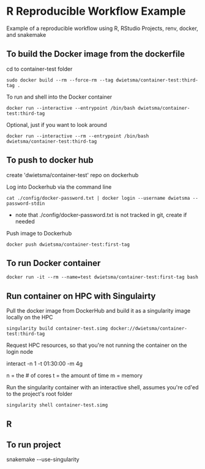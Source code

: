 # R Reproducible Workflow Example
Example of a reproducible workflow using R, RStudio Projects, renv, docker, and snakemake

## To build the Docker image from the dockerfile

cd to container-test folder

```
sudo docker build --rm --force-rm --tag dwietsma/container-test:third-tag .
```

To run and shell into the Docker container

```
docker run --interactive --entrypoint /bin/bash dwietsma/container-test:third-tag
```

Optional, just if you want to look around

```
docker run --interactive --rm --entrypoint /bin/bash dwietsma/container-test:third-tag
```
## To push to docker hub

create 'dwietsma/container-test' repo on dockerhub 

Log into Dockerhub via the command line
```
cat ./config/docker-password.txt | docker login --username dwietsma --password-stdin
```
* note that ./config/docker-password.txt is not tracked in git, create if needed

Push image to Dockerhub 

```
docker push dwietsma/container-test:first-tag
```

## To run Docker container 

```
docker run -it --rm --name=test dwietsma/container-test:first-tag bash
```

## Run container on HPC with Singulairty

Pull the docker image from DockerHub and build it as a singularity image locally on the HPC

```
singularity build container-test.simg docker://dwietsma/container-test:third-tag
```

Request HPC resources, so that you're not running the container on the login node

interact -n 1 -t 01:30:00 -m 4g

n = the # of cores
t = the amount of time
m = memory

Run the singularity container with an interactive shell, assumes you're
cd'ed to the project's root folder

```
singularity shell container-test.simg
```

## R

## To run project
snakemake --use-singularity
